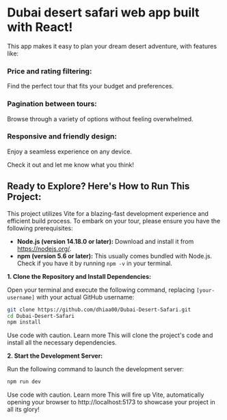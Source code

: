 # Dubai desert safari web app built with React! ️

This app makes it easy to plan your dream desert adventure, with features like:
### Price and rating filtering: 
Find the perfect tour that fits your budget and preferences.
### Pagination between tours:
Browse through a variety of options without feeling overwhelmed.
### Responsive and friendly design:
Enjoy a seamless experience on any device.

Check it out and let me know what you think!

##  Ready to Explore? Here's How to Run This Project:

This project utilizes Vite for a blazing-fast development experience and efficient build process. To embark on your tour, please ensure you have the following prerequisites:

* **Node.js (version 14.18.0 or later):** Download and install it from https://nodejs.org/.
* **npm (version 5.6 or later):** This usually comes bundled with Node.js. Check if you have it by running `npm -v` in your terminal.

**1. Clone the Repository and Install Dependencies:**

Open your terminal and execute the following command, replacing `[your-username]` with your actual GitHub username:

```bash
git clone https://github.com/dhiaa00/Dubai-Desert-Safari.git
cd Dubai-Desert-Safari
npm install
```
Use code with caution. Learn more
This will clone the project's code and install all the necessary dependencies.


**2. Start the Development Server:**

Run the following command to launch the development server:

```Bash
npm run dev
```
Use code with caution. Learn more
This will fire up Vite, automatically opening your browser to http://localhost:5173 to showcase your project in all its glory!
